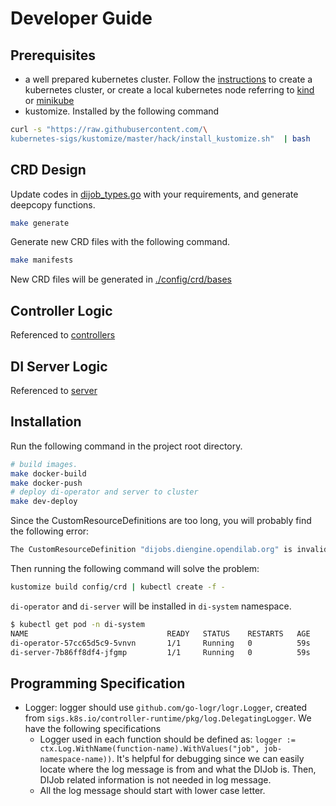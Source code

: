 # Developer Guide

## Prerequisites

- a well prepared kubernetes cluster. Follow the [instructions](https://kubernetes.io/docs/setup/production-environment/tools/kubeadm/create-cluster-kubeadm/) to create a kubernetes cluster, or create a local kubernetes node referring to [kind](https://kind.sigs.k8s.io/docs/user/quick-start/) or [minikube](https://minikube.sigs.k8s.io/docs/start/)
- kustomize. Installed by the following command

```bash
curl -s "https://raw.githubusercontent.com/\
kubernetes-sigs/kustomize/master/hack/install_kustomize.sh"  | bash
```

## CRD Design

Update codes in [dijob_types.go](./api/v2alpha1/dijob_types.go) with your requirements, and generate deepcopy functions.

```bash
make generate
```

Generate new CRD files with the following command.

```bash
make manifests
```

New CRD files will be generated in [./config/crd/bases](./config/crd/bases)

## Controller Logic

Referenced to [controllers](./pkg/controllers)

## DI Server Logic

Referenced to [server](./pkg/server)

## Installation

Run the following command in the project root directory.

```bash
# build images. 
make docker-build
make docker-push
# deploy di-operator and server to cluster
make dev-deploy
```

Since the CustomResourceDefinitions are too long, you will probably find the following error:

```bash
The CustomResourceDefinition "dijobs.diengine.opendilab.org" is invalid: metadata.annotations: Too long: must have at most 262144 bytes
```

Then running the following command will solve the problem:

```bash
kustomize build config/crd | kubectl create -f -
```

`di-operator` and `di-server` will be installed in `di-system` namespace.

```bash
$ kubectl get pod -n di-system
NAME                               READY   STATUS    RESTARTS   AGE
di-operator-57cc65d5c9-5vnvn       1/1     Running   0          59s
di-server-7b86ff8df4-jfgmp         1/1     Running   0          59s
```

## Programming Specification

- Logger: logger should use `github.com/go-logr/logr.Logger`, created from `sigs.k8s.io/controller-runtime/pkg/log.DelegatingLogger`. We have the following specifications
  - Logger used in each function should be defined as: `logger := ctx.Log.WithName(function-name).WithValues("job", job-namespace-name))`. It's helpful for debugging since we can easily locate where the log message is from and what the DIJob is. Then, DIJob related information is not needed in log message.
  - All the log message should start with lower case letter.
